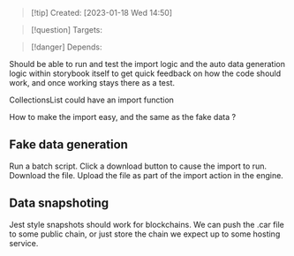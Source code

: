 
>[!tip] Created: [2023-01-18 Wed 14:50]

>[!question] Targets: 

>[!danger] Depends: 

Should be able to run and test the import logic and the auto data generation logic within storybook itself to get quick feedback on how the code should work, and once working stays there as a test.

CollectionsList could have an import function

How to make the import easy, and the same as the fake data ?

## Fake data generation
Run a batch script.
Click a download button to cause the import to run.
Download the file.
Upload the file as part of the import action in the engine.

## Data snapshoting
Jest style snapshots should work for blockchains.
We can push the .car file to some public chain, or just store the chain we expect up to some hosting service.
